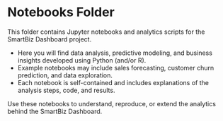 # Notebooks Folder

This folder contains Jupyter notebooks and analytics scripts for the SmartBiz Dashboard project.

- Here you will find data analysis, predictive modeling, and business insights developed using Python (and/or R).
- Example notebooks may include sales forecasting, customer churn prediction, and data exploration.
- Each notebook is self-contained and includes explanations of the analysis steps, code, and results.

Use these notebooks to understand, reproduce, or extend the analytics behind the SmartBiz Dashboard.

